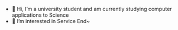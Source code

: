 - 👋 Hi, I’m a university student and am currently studying computer applications to Science
- 👀 I’m interested in Service End~
